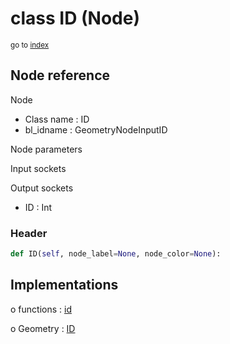 # class ID (Node)

<sub>go to [index](/docs/index.md)</sub>

## Node reference

Node
 - Class name : ID
 - bl_idname : GeometryNodeInputID

Node parameters

Input sockets

Output sockets
 - ID : Int

### Header

``` python
def ID(self, node_label=None, node_color=None):
```

## Implementations

o functions : [id](/docs/GeoNodes_classes/GLOBAL.md#id)

o Geometry : [ID](/docs/GeoNodes_classes/Geometry.md#ID)


